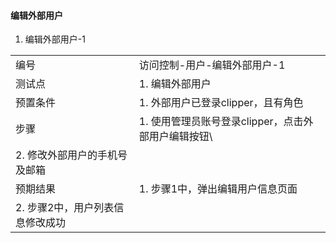 #### 编辑外部用户

1. 编辑外部用户-1

|||
| ---- | ---- |
| 编号 | 访问控制-用户-编辑外部用户-1 |
| 测试点 | 1. 编辑外部用户 |
| 预置条件 |1. 外部用户已登录clipper，且有角色|
| 步骤 | 1. 使用管理员账号登录clipper，点击外部用户编辑按钮\
2. 修改外部用户的手机号及邮箱 |
| 预期结果 | 1. 步骤1中，弹出编辑用户信息页面
2. 步骤2中，用户列表信息修改成功 |